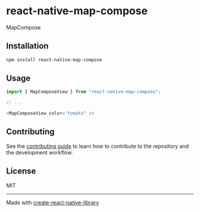 # react-native-map-compose

MapCompose

## Installation

```sh
npm install react-native-map-compose
```

## Usage


```js
import { MapComposeView } from "react-native-map-compose";

// ...

<MapComposeView color="tomato" />
```


## Contributing

See the [contributing guide](CONTRIBUTING.md) to learn how to contribute to the repository and the development workflow.

## License

MIT

---

Made with [create-react-native-library](https://github.com/callstack/react-native-builder-bob)
